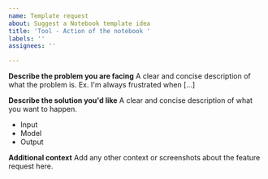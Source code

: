 ```yaml
---
name: Template request
about: Suggest a Notebook template idea
title: 'Tool - Action of the notebook '
labels: ''
assignees: ''

---
```


**Describe the problem you are facing**
A clear and concise description of what the problem is. Ex. I'm always frustrated when [...]

**Describe the solution you'd like**
A clear and concise description of what you want to happen.

- Input 
- Model 
- Output

**Additional context**
Add any other context or screenshots about the feature request here.

